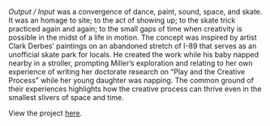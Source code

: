 *Output / Input* was a convergence of dance, paint, sound, space, and skate. It was an homage to site; to the act of showing up; to the skate trick practiced again and again; to the small gaps of time when creativity is possible in the midst of a life in motion. The concept was inspired by artist Clark Derbes’ paintings on an abandoned stretch of I-89 that serves as an unofficial skate park for locals. He created the work while his baby napped nearby in a stroller, prompting Miller’s exploration and relating to her own experience of writing her doctorate research on “Play and the Creative Process” while her young daughter was napping. The common ground of their experiences highlights how the creative process can thrive even in the smallest slivers of space and time. 

View the project [here](/input/).